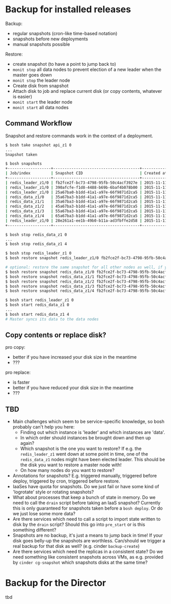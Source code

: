# Backup for installed releases

Backup:
* regular snapshots (cron-like time-based notation)
* snapshots before new deployments
* manual snapshots possible

Restore:
* create snapshot (to have a point to jump back to)
* `monit stop` all data nodes to prevent election of a new leader when the master goes down
* `monit stop` the leader node
* Create disk from snapshot
* Attach disk to job and replace current disk (or copy contents, whatever is easier)
* `monit start` the leader node
* `monit start` all data nodes

## Command Workflow

Snapshot and restore commands work in the context of a deployment.

```bash
$ bosh take snapshot api_z1 0
...
Snapshot taken

$ bosh snapshots
+-------------------+--------------------------------------+---------------------------+-------+
| Job/index         | Snapshot CID                         | Created at                | Clean |
+-------------------+--------------------------------------+---------------------------+-------+
| redis_leader_z1/0 | fb2fce2f-bc73-4798-95fb-50c4acf3927e | 2015-11-11 12:25:25 +0000 | false |
| redis_leader_z1/0 | 390afcfe-f1d8-4488-b69b-6baf4b078b00 | 2015-11-11 12:37:31 +0000 | false |
| redis_leader_z1/0 | 25a67ba0-b1dd-41a1-a97e-66f9871d2ca5 | 2015-11-11 12:38:29 +0000 | false |
| redis_data_z1/0   | 35a67ba3-b1dd-41a1-a97e-66f9871d2ca5 | 2015-11-11 12:39:29 +0000 | false |
| redis_data_z1/1   | 35a67ba3-b1dd-41a1-a97e-66f9871d2ca5 | 2015-11-11 12:39:29 +0000 | false |
| redis_data_z1/2   | 45a67ba3-b1dd-41a1-a97e-66f9871d2ca5 | 2015-11-11 12:39:29 +0000 | false |
| redis_data_z1/3   | 55a67ba3-b1dd-41a1-a97e-66f9871d2ca5 | 2015-11-11 12:39:29 +0000 | false |
| redis_data_z1/4   | 65a67ba3-b1dd-41a1-a97e-66f9871d2ca5 | 2015-11-11 12:39:29 +0000 | false |
| redis_leader_z1/0 | 28e261a1-ee1b-49b0-b11a-ad3fbffe2d58 | 2015-11-11 13:50:01 +0000 | true  |
+-------------------+--------------------------------------+---------------------------+-------+

$ bosh stop redis_data_z1 0
...
$ bosh stop redis_data_z1 4

$ bosh stop redis_leader_z1 0
$ bosh restore snapshot redis_leader_z1/0 fb2fce2f-bc73-4798-95fb-50c4acf3927e

# optional: restore the same snapshot for all other nodes as well, if your service allows for it.
$ bosh restore snapshot redis_data_z1/0 fb2fce2f-bc73-4798-95fb-50c4acf3927e
$ bosh restore snapshot redis_data_z1/1 fb2fce2f-bc73-4798-95fb-50c4acf3927e
$ bosh restore snapshot redis_data_z1/2 fb2fce2f-bc73-4798-95fb-50c4acf3927e
$ bosh restore snapshot redis_data_z1/3 fb2fce2f-bc73-4798-95fb-50c4acf3927e
$ bosh restore snapshot redis_data_z1/4 fb2fce2f-bc73-4798-95fb-50c4acf3927e

$ bosh start redis_leader_z1 0
$ bosh start redis_data_z1 0
...
$ bosh start redis_data_z1 4
# Master syncs its data to the data nodes
```

## Copy contents or replace disk?

pro copy:
* better if you have increased your disk size in the meantime
* ???

pro replace:
* is faster
* better if you have reduced your disk size in the meantime
* ???

## TBD
* Main challenges which seem to be service-specific knowledge, so bosh probably can't help you here:
  * Finding out which instance is 'leader' and which instances are 'data'.
  * In which order should instances be brought down and then up again?
  * Which snapshot is the one you want to restore? If e.g. the `redis_leader_z1` went down at some point in time, one of the `redis_data_z1` nodes might have been elected leader. This should be the disk you want to restore a master node with!
  * On how many nodes do you want to restore?
* Annotations for snapshots? E.g. triggered manually, triggered before deploy, triggered by cron, triggered before restore.
* IaaSes have quota for snapshots. Do we just fail or have some kind of 'logrotate' style or rotating snapshots?
* What about processes that keep a bunch of state in memory. Do we need to call the `drain` script before taking an IaaS snapshot? Currently this is only guaranteed for snapshots taken before a `bosh deploy`. Or do we just lose some more data?
* Are there services which need to call a script to import state written to disk by the `drain` script? Should this go into `pre_start` or is this something different?
* Snapshots are no backup, it's just a means to jump back in time! If your disk goes belly-up the snapshots are worthless. Can/should we trigger a real backup for that disk as well? (e.g. cinder `backup-create`)
* Are there services which need the replicas in a consistent state? Do we need something like consistent snapshots across VMs, as e.g. provided by `cinder cg-snapshot` which snapshots disks at the same time?

# Backup for the Director
tbd
